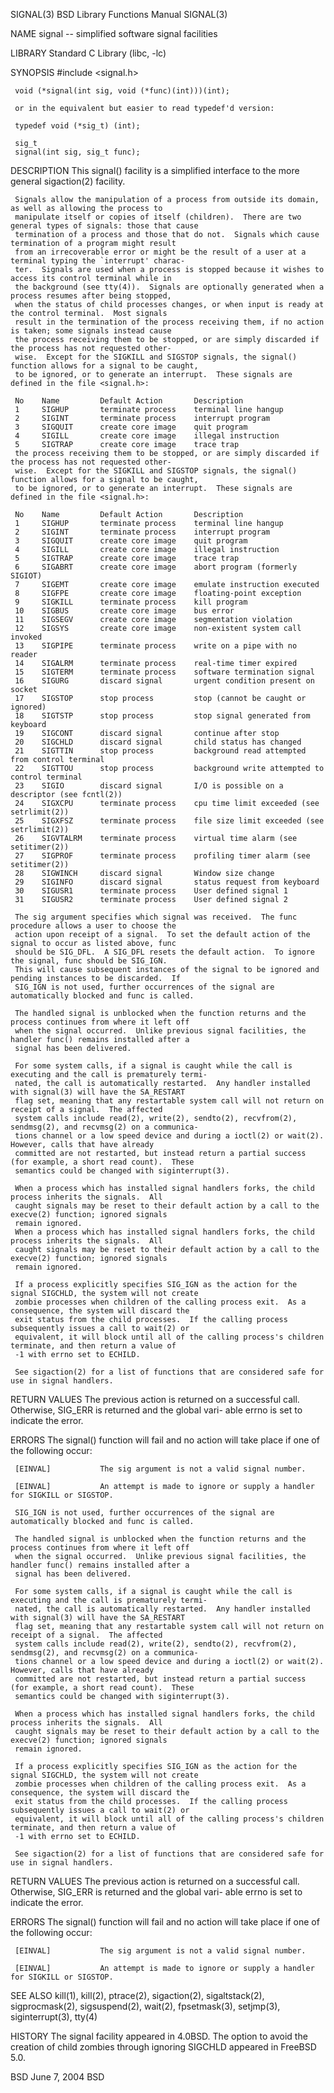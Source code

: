 SIGNAL(3)                BSD Library Functions Manual                SIGNAL(3)

NAME
     signal -- simplified software signal facilities

LIBRARY
     Standard C Library (libc, -lc)

SYNOPSIS
     #include <signal.h>

     void (*signal(int sig, void (*func)(int)))(int);

     or in the equivalent but easier to read typedef'd version:

     typedef void (*sig_t) (int);

     sig_t
     signal(int sig, sig_t func);

DESCRIPTION
     This signal() facility is a simplified interface to the more general sigaction(2) facility.

     Signals allow the manipulation of a process from outside its domain, as well as allowing the process to
     manipulate itself or copies of itself (children).  There are two general types of signals: those that cause
     termination of a process and those that do not.  Signals which cause termination of a program might result
     from an irrecoverable error or might be the result of a user at a terminal typing the `interrupt' charac-
     ter.  Signals are used when a process is stopped because it wishes to access its control terminal while in
     the background (see tty(4)).  Signals are optionally generated when a process resumes after being stopped,
     when the status of child processes changes, or when input is ready at the control terminal.  Most signals
     result in the termination of the process receiving them, if no action is taken; some signals instead cause
     the process receiving them to be stopped, or are simply discarded if the process has not requested other-
     wise.  Except for the SIGKILL and SIGSTOP signals, the signal() function allows for a signal to be caught,
     to be ignored, or to generate an interrupt.  These signals are defined in the file <signal.h>:

     No    Name         Default Action       Description
     1     SIGHUP       terminate process    terminal line hangup
     2     SIGINT       terminate process    interrupt program
     3     SIGQUIT      create core image    quit program
     4     SIGILL       create core image    illegal instruction
     5     SIGTRAP      create core image    trace trap
     the process receiving them to be stopped, or are simply discarded if the process has not requested other-
     wise.  Except for the SIGKILL and SIGSTOP signals, the signal() function allows for a signal to be caught,
     to be ignored, or to generate an interrupt.  These signals are defined in the file <signal.h>:

     No    Name         Default Action       Description
     1     SIGHUP       terminate process    terminal line hangup
     2     SIGINT       terminate process    interrupt program
     3     SIGQUIT      create core image    quit program
     4     SIGILL       create core image    illegal instruction
     5     SIGTRAP      create core image    trace trap
     6     SIGABRT      create core image    abort program (formerly SIGIOT)
     7     SIGEMT       create core image    emulate instruction executed
     8     SIGFPE       create core image    floating-point exception
     9     SIGKILL      terminate process    kill program
     10    SIGBUS       create core image    bus error
     11    SIGSEGV      create core image    segmentation violation
     12    SIGSYS       create core image    non-existent system call invoked
     13    SIGPIPE      terminate process    write on a pipe with no reader
     14    SIGALRM      terminate process    real-time timer expired
     15    SIGTERM      terminate process    software termination signal
     16    SIGURG       discard signal       urgent condition present on socket
     17    SIGSTOP      stop process         stop (cannot be caught or ignored)
     18    SIGTSTP      stop process         stop signal generated from keyboard
     19    SIGCONT      discard signal       continue after stop
     20    SIGCHLD      discard signal       child status has changed
     21    SIGTTIN      stop process         background read attempted from control terminal
     22    SIGTTOU      stop process         background write attempted to control terminal
     23    SIGIO        discard signal       I/O is possible on a descriptor (see fcntl(2))
     24    SIGXCPU      terminate process    cpu time limit exceeded (see setrlimit(2))
     25    SIGXFSZ      terminate process    file size limit exceeded (see setrlimit(2))
     26    SIGVTALRM    terminate process    virtual time alarm (see setitimer(2))
     27    SIGPROF      terminate process    profiling timer alarm (see setitimer(2))
     28    SIGWINCH     discard signal       Window size change
     29    SIGINFO      discard signal       status request from keyboard
     30    SIGUSR1      terminate process    User defined signal 1
     31    SIGUSR2      terminate process    User defined signal 2

     The sig argument specifies which signal was received.  The func procedure allows a user to choose the
     action upon receipt of a signal.  To set the default action of the signal to occur as listed above, func
     should be SIG_DFL.  A SIG_DFL resets the default action.  To ignore the signal, func should be SIG_IGN.
     This will cause subsequent instances of the signal to be ignored and pending instances to be discarded.  If
     SIG_IGN is not used, further occurrences of the signal are automatically blocked and func is called.

     The handled signal is unblocked when the function returns and the process continues from where it left off
     when the signal occurred.  Unlike previous signal facilities, the handler func() remains installed after a
     signal has been delivered.

     For some system calls, if a signal is caught while the call is executing and the call is prematurely termi-
     nated, the call is automatically restarted.  Any handler installed with signal(3) will have the SA_RESTART
     flag set, meaning that any restartable system call will not return on receipt of a signal.  The affected
     system calls include read(2), write(2), sendto(2), recvfrom(2), sendmsg(2), and recvmsg(2) on a communica-
     tions channel or a low speed device and during a ioctl(2) or wait(2).  However, calls that have already
     committed are not restarted, but instead return a partial success (for example, a short read count).  These
     semantics could be changed with siginterrupt(3).

     When a process which has installed signal handlers forks, the child process inherits the signals.  All
     caught signals may be reset to their default action by a call to the execve(2) function; ignored signals
     remain ignored.
     When a process which has installed signal handlers forks, the child process inherits the signals.  All
     caught signals may be reset to their default action by a call to the execve(2) function; ignored signals
     remain ignored.

     If a process explicitly specifies SIG_IGN as the action for the signal SIGCHLD, the system will not create
     zombie processes when children of the calling process exit.  As a consequence, the system will discard the
     exit status from the child processes.  If the calling process subsequently issues a call to wait(2) or
     equivalent, it will block until all of the calling process's children terminate, and then return a value of
     -1 with errno set to ECHILD.

     See sigaction(2) for a list of functions that are considered safe for use in signal handlers.

RETURN VALUES
     The previous action is returned on a successful call.  Otherwise, SIG_ERR is returned and the global vari-
     able errno is set to indicate the error.

ERRORS
     The signal() function will fail and no action will take place if one of the following occur:

     [EINVAL]           The sig argument is not a valid signal number.

     [EINVAL]           An attempt is made to ignore or supply a handler for SIGKILL or SIGSTOP.

     SIG_IGN is not used, further occurrences of the signal are automatically blocked and func is called.

     The handled signal is unblocked when the function returns and the process continues from where it left off
     when the signal occurred.  Unlike previous signal facilities, the handler func() remains installed after a
     signal has been delivered.

     For some system calls, if a signal is caught while the call is executing and the call is prematurely termi-
     nated, the call is automatically restarted.  Any handler installed with signal(3) will have the SA_RESTART
     flag set, meaning that any restartable system call will not return on receipt of a signal.  The affected
     system calls include read(2), write(2), sendto(2), recvfrom(2), sendmsg(2), and recvmsg(2) on a communica-
     tions channel or a low speed device and during a ioctl(2) or wait(2).  However, calls that have already
     committed are not restarted, but instead return a partial success (for example, a short read count).  These
     semantics could be changed with siginterrupt(3).

     When a process which has installed signal handlers forks, the child process inherits the signals.  All
     caught signals may be reset to their default action by a call to the execve(2) function; ignored signals
     remain ignored.

     If a process explicitly specifies SIG_IGN as the action for the signal SIGCHLD, the system will not create
     zombie processes when children of the calling process exit.  As a consequence, the system will discard the
     exit status from the child processes.  If the calling process subsequently issues a call to wait(2) or
     equivalent, it will block until all of the calling process's children terminate, and then return a value of
     -1 with errno set to ECHILD.

     See sigaction(2) for a list of functions that are considered safe for use in signal handlers.

RETURN VALUES
     The previous action is returned on a successful call.  Otherwise, SIG_ERR is returned and the global vari-
     able errno is set to indicate the error.

ERRORS
     The signal() function will fail and no action will take place if one of the following occur:

     [EINVAL]           The sig argument is not a valid signal number.

     [EINVAL]           An attempt is made to ignore or supply a handler for SIGKILL or SIGSTOP.

SEE ALSO
     kill(1), kill(2), ptrace(2), sigaction(2), sigaltstack(2), sigprocmask(2), sigsuspend(2), wait(2),
     fpsetmask(3), setjmp(3), siginterrupt(3), tty(4)

HISTORY
     The signal facility appeared in 4.0BSD.  The option to avoid the creation of child zombies through ignoring
     SIGCHLD appeared in FreeBSD 5.0.

BSD                              June 7, 2004                              BSD